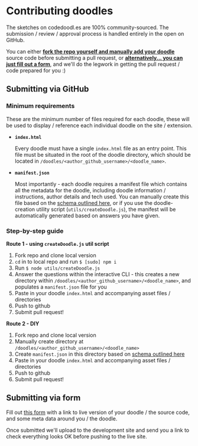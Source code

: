 # Contributing doodles

The sketches on codedoodl.es are 100% community-sourced. The submission / review / approval process is handled entirely in the open on GitHub.

You can either [**fork the repo yourself and manually add your doodle**](#submitting-via-github) source code before submitting a pull request, or [**alternatively... you can just fill out a form**](#submitting-via-form), and we'll do the legwork in getting the pull request / code prepared for you :)

## Submitting via GitHub

### Minimum requirements

These are the minimum number of files required for each doodle, these will be used to display / reference each individual doodle on the site / extension.

* <code>**index.html**</code>

	Every doodle must have a single `index.html` file as an entry point. This file must be situated in the root of the doodle directory, which should be located in `/doodles/<author_github_username>/<doodle_name>`.

* <code>**manifest.json**</code>

	Most importantly - each doodle requires a manifest file which contains all the metadata for the doodle, including doodle information / instructions, author details and tech used. You can manually create this file based on the [schema outlined here](manifest.md), or if you use the doodle-creation utility script (<code>utils/createDoodle.js</code>), the manifest will be automatically generated based on answers you have given.

### Step-by-step guide

**Route 1 - using `createDoodle.js` util script**

1. Fork repo and clone local version
2. `cd` in to local repo and run `$ [sudo] npm i`
3. Run `$ node utils/createDoodle.js`
4. Answer the questions within the interactive CLI - this creates a new directory within `/doodles/<author_github_username>/<doodle_name>`, and populates a `manifest.json` file for you
5. Paste in your doodle `index.html` and accompanying asset files / directories
6. Push to github
7. Submit pull request!

**Route 2 - DIY**

1. Fork repo and clone local version
2. Manually create directory at `/doodles/<author_github_username>/<doodle_name>`
3. Create `manifest.json` in this directory based on [schema outlined here](manifest.md)
4. Paste in your doodle `index.html` and accompanying asset files / directories
5. Push to github
6. Submit pull request!

## Submitting via form

Fill out [this form](https://docs.google.com/forms/d/1K66OvKMiKqGjgmYRFUtEA43KZzBzv4KzObM1JtD4cbk/viewform) with a link to live version of your doodle / the source code, and some meta data around you / the doodle.

Once submitted we'll upload to the development site and send you a link to check everything looks OK before pushing to the live site.
